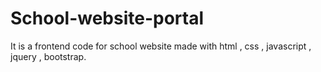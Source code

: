 # School-website-portal
It is a frontend code for school website made with html , css , javascript ,  jquery , bootstrap.
